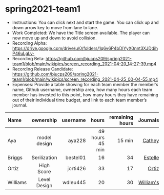 # spring2021-team1
 
 
- Instructions: You can click next and start the game. You can click up and down arrow key to move from lane to lane.
- Work Completed: We have the Title screen available. The player can now move up and down to avoid collision. 
- Recording Alpha: https://drive.google.com/drive/u/0/folders/1q6v6P4bDIYyX0nnt3XJDdihP46uLgLv-
- Recording Beta: https://github.com/bjucps209/spring2021-team1/blob/main/wikipics/screen_recording_2021-04-20_14-27-39.mp4
- Recording Release Candidate: https://github.com/bjucps209/spring2021-team1/blob/main/wikipics/screen_recording_2021-04-25_00-04-55.mp4 
- Expenses: Provide a table showing for each team member the member’s name, Github username, ownership area, how many hours each team member has invested to this point, how many hours they have remaining out of their individual time budget, and link to each team member’s journal.

| Name |ownership |username | hours | remaining hours | Journals |
| :----------- | :-----------: |--------:| --------:| --------:| --------:| 
|Aya | model design|aya228| 49 hours 45 min | 15 min | [Cathey](https://github.com/bjucps209/spring2021-team1/wiki/CatheyJournal)|
|Briggs |Serilization| bestel01 | 16|  34| [Estelle](https://github.com/bjucps209/spring2021-team1/wiki/EstelleJournal)|
|Ortiz|High Score| jorti426 | 33 | 17 | [Ortiz](https://github.com/bjucps209/spring2021-team1/wiki/OrtizJournal)|
|Williams | Level Design | wdleu445 |20|30| [William's](https://github.com/bjucps209/spring2021-team1/wiki/Williams'sJournal)|


